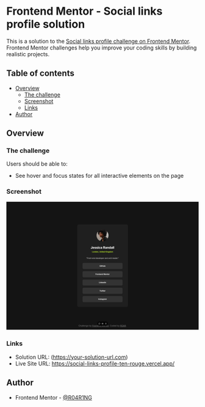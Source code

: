 # Frontend Mentor - Social links profile solution

This is a solution to the [Social links profile challenge on Frontend Mentor](https://www.frontendmentor.io/challenges/social-links-profile-UG32l9m6dQ). Frontend Mentor challenges help you improve your coding skills by building realistic projects. 

## Table of contents

- [Overview](#overview)
  - [The challenge](#the-challenge)
  - [Screenshot](#screenshot)
  - [Links](#links)
- [Author](#author)


## Overview

### The challenge

Users should be able to:

- See hover and focus states for all interactive elements on the page

### Screenshot

![](./assets/screenshots/social-links-profile_screenshot.png)

### Links

- Solution URL: (https://your-solution-url.com)
- Live Site URL: https://social-links-profile-ten-rouge.vercel.app/

## Author

- Frontend Mentor - [@R04R1NG](https://www.frontendmentor.io/profile/R04R1NG)


